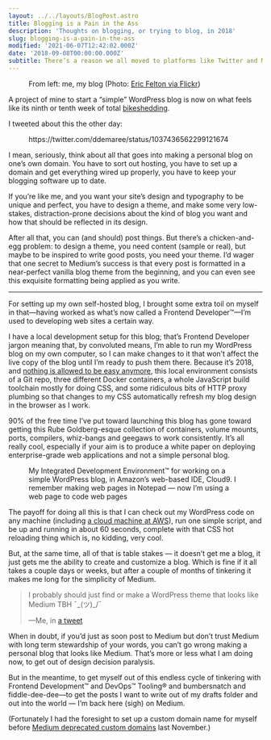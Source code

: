 ```yaml
---
layout: ../../layouts/BlogPost.astro
title: Blogging is a Pain in the Ass
description: 'Thoughts on blogging, or trying to blog, in 2018'
slug: blogging-is-a-pain-in-the-ass
modified: '2021-06-07T12:42:02.000Z'
date: '2018-09-08T00:00:00.000Z'
subtitle: There’s a reason we all moved to platforms like Twitter and Medium
---
```

<figure class="wp-block-image alignfull size-large"><img src="https://res.cloudinary.com/demaree/image/upload/v1615941114/bitsandletters-assets/cover-strangling-goose.jpg" alt="" class="wp-image-4104" data-original-src="https://demaree.blog/wp-content/uploads/2021/03/cover-strangling-goose-1024x710.jpg"><figcaption>From left: me, my blog (Photo:&nbsp;<a href="https://www.flickr.com/photos/fotoblitzcolor/5426388127">Eric Felton via Flickr</a>)</figcaption></figure>

A project of mine to start a “simple” WordPress blog is now on what feels like its ninth or tenth week of total [bikeshedding](https://en.wiktionary.org/wiki/bikeshedding).

I tweeted about this the other day:

<figure class="wp-block-embed is-type-rich is-provider-twitter wp-block-embed-twitter"><div class="wp-block-embed__wrapper">https://twitter.com/ddemaree/status/1037436562299121674</div></figure>

I mean, seriously, think about all that goes into making a personal blog on one’s own domain. You have to sort out hosting, you have to set up a domain and get everything wired up properly, you have to keep your blogging software up to date.

If you’re like me, and you want your site’s design and typography to be unique and perfect, you have to design a theme, and make some very low-stakes, distraction-prone decisions about the kind of blog you want and how that should be reflected in its design.

After all that, you can (and should) post things. But there’s a chicken-and-egg problem: to design a theme, you need content (sample or real), but maybe to be inspired to write good posts, you need your theme. I’d wager that one secret to Medium’s success is that every post is formatted in a near-perfect vanilla blog theme from the beginning, and you can even see this exquisite formatting being applied as you write.

* * *

For setting up my own self-hosted blog, I brought some extra toil on myself in that—having worked as what’s now called a Frontend Developer™—I’m used to developing web sites a certain way.

I have a local development setup for this blog; that’s Frontend Developer jargon meaning that, by convoluted means, I’m able to run my WordPress blog on my own computer, so I can make changes to it that won’t affect the live copy of the blog until I’m ready to push them there. Because it’s 2018, and [nothing is allowed to be easy anymore](https://frankchimero.com/writing/everything-easy-is-hard-again/), this local environment consists of a Git repo, three different Docker containers, a whole JavaScript build toolchain mostly for doing CSS, and some ridiculous bits of HTTP proxy plumbing so that changes to my CSS automatically refresh my blog design in the browser as I work.

90% of the free time I’ve put toward launching this blog has gone toward getting this Rube Goldberg-esque collection of containers, volume mounts, ports, compilers, whiz-bangs and geegaws to work consistently. It’s all really cool, especially if your aim is to produce a white paper on deploying enterprise-grade web applications and not a simple personal blog.

<figure class="wp-block-image alignwide size-large"><img src="https://res.cloudinary.com/demaree/image/upload/v1615941114/bitsandletters-assets/screenshot-cloud9-ide.png" alt="" class="wp-image-4106" data-original-src="https://demaree.blog/wp-content/uploads/2021/03/screenshot-cloud9-ide-1024x694.png"><figcaption>My Integrated Development Environment™ for working on a simple WordPress blog, in Amazon’s web-based IDE, Cloud9. I remember making web pages in Notepad — now I’m using a web page to code web pages</figcaption></figure>

The payoff for doing all this is that I can check out my WordPress code on any machine (including [a cloud machine at AWS](https://aws.amazon.com/cloud9/)), run one simple script, and be up and running in about 60 seconds, complete with that CSS hot reloading thing which is, no kidding, very cool.

But, at the same time, all of that is table stakes — it doesn’t get me a blog, it just gets me the ability to create and customize a blog. Which is fine if it all takes a couple days or weeks, but after a couple of months of tinkering it makes me long for the simplicity of Medium.

> I probably should just find or make a WordPress theme that looks like Medium TBH ¯\_(ツ)\_/¯
> 
> —Me, in [a tweet](https://twitter.com/ddemaree/status/1037436571400773633)

When in doubt, if you’d just as soon post to Medium but don’t trust Medium with long term stewardship of your words, you can’t go wrong making a personal blog that looks like Medium. That’s more or less what I am doing now, to get out of design decision paralysis.

But in the meantime, to get myself out of this endless cycle of tinkering with Frontend Development™ and DevOps™ Tooling® and bumbersnatch and fiddle-dee-dee—to get the posts I want to write out of my drafts folder and out into the world — I’m back here (sigh) on Medium.

(Fortunately I had the foresight to set up a custom domain name for myself before [Medium deprecated custom domains](https://help.medium.com/hc/en-us/articles/115003053487-Custom-Domains-service-deprecation) last November.)
